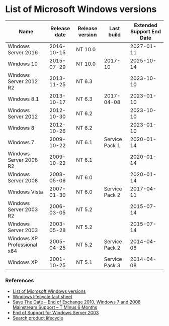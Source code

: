 
# List of Microsoft Windows versions

Name | Release date | Release version | Last build | Extended Support End Date
---- | ------------ | --------------- | ---------- | -------------------------
Windows Server 2016 | 2016-10-15 | NT 10.0 |   | 2027-01-11
Windows 10 | 2015-07-29 | NT 10.0 | 2017-10 | 2025-10-14
Windows Server 2012 R2 | 2013-11-25 | NT 6.3 |   | 2023-10-10
Windows 8.1 | 2013-10-17 | NT 6.3 | 2017-04-08 | 2023-01-10
Windows Server 2012 | 2012-10-30 | NT 6.2 |   | 2023-10-10
Windows 8 | 2012-10-26 | NT 6.2 |  | 2023-01-10
Windows 7 | 2009-10-22 | NT 6.1 | Service Pack 1 | 2020-01-14
Windows Server 2008 R2 | 2009-10-22 | NT 6.1 |  | 2020-01-14
Windows Server 2008 | 2008-05-06 | NT 6.0 |   | 2020-01-14 
Windows Vista | 2007-01-30 | NT 6.0 | Service Pack 2 | 2017-04-11
Windows Server 2003 R2 | 2006-03-05 | NT 5.2 |   | 2015-07-14
Windows Server 2003 | 2003-05-28 | NT 5.2 |  | 2015-07-14 
Windows XP Professional x64 | 2005-04-25 | NT 5.2 | Service Pack 2 | 2014-04-08
Windows XP | 2001-10-25 | NT 5.1 | Service Pack 3 | 2014-04-08

### References
* [List of Microsoft Windows versions](https://en.wikipedia.org/wiki/List_of_Microsoft_Windows_versions)
* [Windows lifecycle fact sheet](https://support.microsoft.com/en-sg/help/13853/windows-lifecycle-fact-sheet)
* [Save The Date – End of Exchange 2010, Windows 7 and 2008 Mainstream Support – T Minus 6 Months](https://blogs.technet.microsoft.com/rmilne/2014/07/24/save-the-date-end-of-exchange-2010-windows-7-and-2008-mainstream-support-t-minus-6-months/)
* [End of Support for Windows Server 2003](https://www.petri.com/windows-server-2003-end-of-support)
* [Search product lifecycle](https://support.microsoft.com/en-sg/lifecycle/search)
